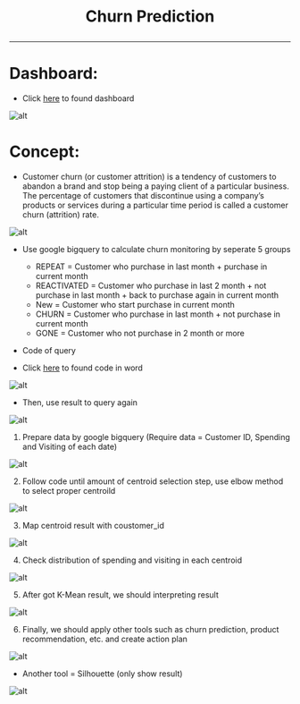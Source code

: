 # <p align="center"> Churn Prediction  </p>
***
# Dashboard:
- Click [here](https://datastudio.google.com/s/nTkFiWUHqu4) to found dashboard

![alt](https://github.com/NattapongTH/NattapongTH-6310422089_BADS7105/blob/main/Homework%2010_Churn%20Prediction%20(Supermarket%20Data)/Photo/0.%20Dashboard.JPG)

# Concept:
- Customer churn (or customer attrition) is a tendency of customers to abandon a brand and stop being a paying client of a particular business. The percentage of customers that discontinue using a company’s products or services during a particular time period is called a customer churn (attrition) rate.

![alt](https://github.com/NattapongTH/NattapongTH-6310422089_BADS7105/blob/main/Homework%2010_Churn%20Prediction%20(Supermarket%20Data)/Photo/1%20Churn%20concept.png)

 
- Use google bigquery to calculate churn monitoring by seperate 5 groups
	- REPEAT = Customer who purchase in last month + purchase in current month
	- REACTIVATED = Customer who purchase in last 2 month + not purchase in last month + back to purchase again in current month  
	- New = Customer who start purchase in current month
	- CHURN = Customer who purchase in last month + not purchase in current month
	- GONE = Customer who not purchase in 2 month or more

- Code of query
- Click [here](https://github.com/NattapongTH/NattapongTH-6310422089_BADS7105/blob/main/Homework%2010_Churn%20Prediction%20(Supermarket%20Data)/Query%20code.docx) to found code in word

![alt](https://github.com/NattapongTH/NattapongTH-6310422089_BADS7105/blob/main/Homework%2010_Churn%20Prediction%20(Supermarket%20Data)/Photo/2.%20Query%20result.JPG)

- Then, use result to query again

![alt](https://github.com/NattapongTH/NattapongTH-6310422089_BADS7105/blob/main/Homework%2010_Churn%20Prediction%20(Supermarket%20Data)/Photo/3.%202nd%20query.JPG)

1. Prepare data by google bigquery (Require data = Customer ID, Spending and Visiting of each date)

![alt](https://github.com/NattapongTH/NattapongTH-6310422089_BADS7105/blob/main/Homework%2006_Customer%20Segmentation%20(Supermarket%20Data)/photo/3.%20Data%20preparation.JPG)

2. Follow code until amount of centroid selection step, use elbow method to select proper centroild 

![alt](https://github.com/NattapongTH/NattapongTH-6310422089_BADS7105/blob/main/Homework%2006_Customer%20Segmentation%20(Supermarket%20Data)/photo/4.%20Number%20of%20centroid%20selection.jpg)

3. Map centroid result with coustomer_id

![alt](https://github.com/NattapongTH/NattapongTH-6310422089_BADS7105/blob/main/Homework%2006_Customer%20Segmentation%20(Supermarket%20Data)/photo/6.%20Map%20centroid.JPG)

4. Check distribution of spending and visiting in each centroid
	
![alt](https://github.com/NattapongTH/NattapongTH-6310422089_BADS7105/blob/main/Homework%2006_Customer%20Segmentation%20(Supermarket%20Data)/photo/5.%20K_mean%20vs%20total%20spending.jpg)

5. After got K-Mean result, we should interpreting result

![alt](https://github.com/NattapongTH/NattapongTH-6310422089_BADS7105/blob/main/Homework%2006_Customer%20Segmentation%20(Supermarket%20Data)/photo/8.%20Interpreting%20result.JPG)

6. Finally, we should apply other tools such as churn prediction, product recommendation, etc. and create action plan 
	
![alt](https://github.com/NattapongTH/NattapongTH-6310422089_BADS7105/blob/main/Homework%2006_Customer%20Segmentation%20(Supermarket%20Data)/photo/9.%20action%20plan.JPG)

- Another tool = Silhouette (only show result)
		
![alt](https://github.com/NattapongTH/NattapongTH-6310422089_BADS7105/blob/main/Homework%2006_Customer%20Segmentation%20(Supermarket%20Data)/photo/7.%20Sihouette.jpg)



